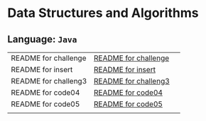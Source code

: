 # Data Structures and Algorithms

## Language: `Java`

|    |    |    |
|----|----|----|
|README for challenge| [README for challenge](challenge/README.md)|
|README for insert| [README for insert](insert/README.md)|
|README for challeng3| [README for challeng3](challeng3/README.md)|
|README for code04| [README for code04](challeng3/code04.md)|
|README for code05| [README for code05](challeng05/code05.md)|
|    |    |    |
